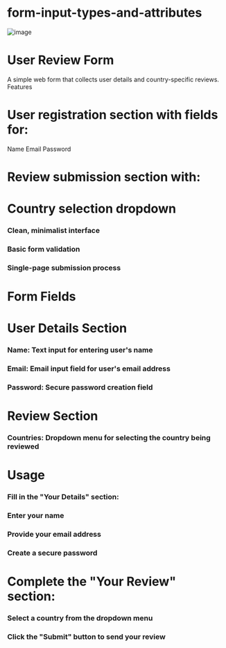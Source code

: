 # form-input-types-and-attributes

![image](https://github.com/user-attachments/assets/cbf9f191-a096-4ff4-9b9a-96a66b3fc11c)

# User Review Form
A simple web form that collects user details and country-specific reviews.
Features

# User registration section with fields for:

 Name
 Email
 Password


# Review submission section with:

# Country selection dropdown


### Clean, minimalist interface
### Basic form validation
### Single-page submission process

# Form Fields
# User Details Section

### Name: Text input for entering user's name
### Email: Email input field for user's email address
### Password: Secure password creation field

# Review Section

### Countries: Dropdown menu for selecting the country being reviewed

# Usage

### Fill in the "Your Details" section:

### Enter your name
### Provide your email address
### Create a secure password


# Complete the "Your Review" section:

### Select a country from the dropdown menu


### Click the "Submit" button to send your review
